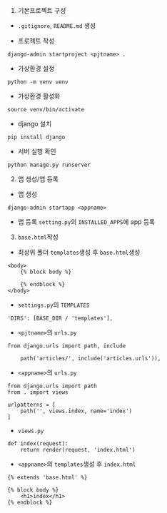 1. 기본프로젝트 구성
- `.gitignore`, `README.md` 생성

- 프로젝트 작성
```
django-admin startproject <pjtname> .
```

- 가상환경 설정
```
python -m venv venv
```

- 가상환경 활성화
```
source venv/bin/activate
```

- django 설치
```
pip install django
```

- 서버 실행 확인
```
python manage.py runserver
```

2. 앱 생성/앱 등록
- 앱 생성
```
django-admin startapp <appname>
```

- 앱 등록
`setting.py`의 `INSTALLED_APPS`에 app 등록

3. `base.html`작성
- 최상위 폴더 `templates`생성 후 `base.html`생성
```
<body>
    {% block body %}
    
    {% endblock %}
</body>
```

- `settings.py`의 `TEMPLATES`
```
'DIRS': [BASE_DIR / 'templates'],
```

- `<pjtname>`의 `urls.py`
```
from django.urls import path, include

    path('articles/', include('articles.urls')),

```

- `<appname>`의 `urls.py`
```
from django.urls import path
from . import views

urlpatterns = [
    path('', views.index, name='index')
]
```

- `views.py`
```
def index(request):
    return render(request, 'index.html')
```

- `<appname>`의 `templates`생성 후 `index.html`
```
{% extends 'base.html' %}

{% block body %}
    <h1>index</h1>
{% endblock %}
```
